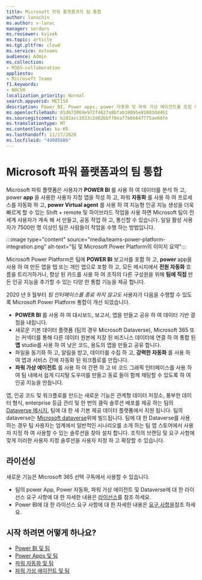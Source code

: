 ```yaml
---
title: Microsoft 파워 플랫폼과의 팀 통합
author: lanachin
ms.author: v-lanac
manager: serdars
ms.reviewer: kvivek
ms.topic: article
ms.tgt.pltfrm: cloud
ms.service: msteams
audience: Admin
ms.collection:
- M365-collaboration
appliesto:
- Microsoft Teams
f1.keywords:
- NOCSH
localization_priority: Normal
search.appverid: MET150
description: Power BI, Power apps, power 자동화 및 파워 가상 에이전트를 포함 하 여 Microsoft 파워 플랫폼 도구와의 통합에 대해 알아보세요.
ms.openlocfilehash: 81d673069e972f4627a8bfab18095e81803dd4b1
ms.sourcegitcommit: b282acc1633c2d62bbff0ea77b6b647775ae6dfe
ms.translationtype: MT
ms.contentlocale: ko-KR
ms.lasthandoff: 11/17/2020
ms.locfileid: "49085686"
---
```

# <a name="teams-integration-with-microsoft-power-platform"></a>Microsoft 파워 플랫폼과의 팀 통합

Microsoft 파워 플랫폼은 사용자가 **POWER BI** 를 사용 하 여 데이터를 분석 하 고, power **app** 을 사용한 사용자 지정 앱을 작성 하 고, 파워 **자동화** 를 사용 하 여 프로세스를 자동화 하 고, **power Virtual agent** 를 사용 하 여 지능형 인공 지능 생성을 더욱 빠르게 할 수 있는 Shift + remote 및 하이브리드 작업을 사용 하면 Microsoft 팀이 전세계 사용자가 계속 해 서 만들고, 공동 작업 하 고, 통신할 수 있습니다. 일일 활성 사용자가 7500만 명 이상인 팀은 사람들이 작업을 수행 하는 방법입니다.

:::image type="content" source="media/teams-power-platform-integration.png" alt-text="팀 및 Microsoft Power Platform의 이미지 요약":::

Microsoft Power Platform은 팀에 **POWER BI** 보고서를 포함 하 고, **power** app을 사용 하 여 만든 앱을 탭 또는 개인 앱으로 포함 하 고, 모든 메시지에서 **전원 자동화** 흐름을 트리거하거나, 향상 된 카드를 사용 하 여 조직의 다른 구성원을 위해 **팀에 직접** 만든 인공 지능을 추가할 수 있는 다양 한 통합 기능을 제공 합니다.

2020 년 9 월부터 *팀 인터페이스를 종료 하지 않고도* 사용자가 다음을 수행할 수 있도록 Microsoft Power Platform 통합이 개선 되었습니다.

- **POWER BI** 를 사용 하 여 대시보드, 보고서, 앱을 만들고 공유 하 여 데이터 기반 결정을 내립니다.
- 새로운 기본 데이터 플랫폼 (팀의 경우 Microsoft Dataverse), Microsoft 365 또는 커넥터를 통해 다른 데이터 원본에 저장 된 비즈니스 데이터에 연결 하 여 통합 된 **앱** studio를 사용 하 여 낮은 코드, 용도의 앱을 만들고 공유 합니다.
- 파일을 동기화 하 고, 알림을 받고, 데이터를 수집 하 고, **강력한 자동화** 를 사용 하 여 앱과 서비스 간에 자동화 된 워크플로를 만듭니다.
- **파워 가상 에이전트** 를 사용 하 여 간편 하 고 비 코드 그래픽 인터페이스를 사용 하 여 팀 내에서 쉽게 디지털 도우미를 만들고 동료 들이 함께 채팅할 수 있도록 하 여 인공 지능을 만듭니다.

앱, 인공 코드 및 워크플로를 만드는 새로운 기능은 관계형 데이터 저장소, 풍부한 데이터 형식, enterprise 등급 관리 및 한 번의 클릭 솔루션 배포를 제공 하는 팀의 [Dataverse 메시지](https://go.microsoft.com/fwlink/?linkid=2143541), 팀에 대 한 새 기본 제공 데이터 플랫폼에서 지원 됩니다. 팀의 dataverse는 [Microsoft dataverse](https://docs.microsoft.com/powerapps/maker/common-data-service/data-platform-intro)위에 빌드됩니다. 팀에 대 한 Dataverse를 사용 하는 경우 팀 사용자는 업계에서 일반적인 시나리오를 소개 하는 팀 앱 스토어에서 사용자 지정 하 여 사용할 수 있는 솔루션을 찾아 설치 합니다. 조직의 브랜딩 및 요구 사항에 맞게 이러한 사용자 지정 솔루션을 사용자 지정 하 고 확장할 수 있습니다.

## <a name="licensing"></a>라이선싱

새로운 기능은 Microsoft 365 선택 구독에서 사용할 수 있습니다.

- 팀의 power App, Power 자동화, 파워 가상 에이전트 및 Dataverse에 대 한 라이선스 요구 사항에 대 한 자세한 내용은 [라이선스](https://go.microsoft.com/fwlink/?linkid=2143647)를 참조 하세요.
- Power BI에 대 한 라이선스 요구 사항에 대 한 자세한 내용은 [요구 사항을](https://go.microsoft.com/fwlink/?linkid=2143490)참조 하세요.
 
## <a name="how-do-i-get-started"></a>시작 하려면 어떻게 하나요?

- [Power BI 및 팀](https://aka.ms/pbi-teams-docs)
- [Power Apps 및 팀](https://aka.ms/pa-teams-docs)
- [파워 자동화 및 팀](https://aka.ms/pauto-teams-docs)
- [파워 가상 에이전트 및 팀](https://aka.ms/pva-teams-docs)
